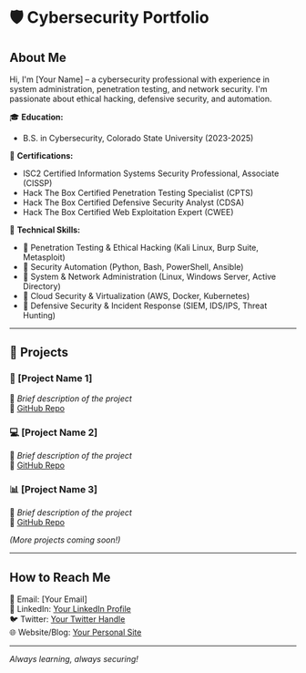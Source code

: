 # 🛡️ Cybersecurity Portfolio  

## About Me  
Hi, I'm [Your Name] – a cybersecurity professional with experience in system administration, penetration testing, and network security. I'm passionate about ethical hacking, defensive security, and automation.  

🎓 **Education:**  
- B.S. in Cybersecurity, Colorado State University (2023-2025)  

📜 **Certifications:**  
- ISC2 Certified Information Systems Security Professional, Associate (CISSP)  
- Hack The Box Certified Penetration Testing Specialist (CPTS)  
- Hack The Box Certified Defensive Security Analyst (CDSA)  
- Hack The Box Certified Web Exploitation Expert (CWEE)  

🔧 **Technical Skills:**  
- 🔹 Penetration Testing & Ethical Hacking (Kali Linux, Burp Suite, Metasploit)  
- 🔹 Security Automation (Python, Bash, PowerShell, Ansible)  
- 🔹 System & Network Administration (Linux, Windows Server, Active Directory)  
- 🔹 Cloud Security & Virtualization (AWS, Docker, Kubernetes)  
- 🔹 Defensive Security & Incident Response (SIEM, IDS/IPS, Threat Hunting)  

---

## 📂 Projects  

### 🔐 [Project Name 1]  
📌 *Brief description of the project*  
🔗 [GitHub Repo](#)  

### 💻 [Project Name 2]  
📌 *Brief description of the project*  
🔗 [GitHub Repo](#)  

### 📊 [Project Name 3]  
📌 *Brief description of the project*  
🔗 [GitHub Repo](#)  

*(More projects coming soon!)*  

---

## How to Reach Me  

📧 Email: [Your Email]  
🔗 LinkedIn: [Your LinkedIn Profile](#)  
🐦 Twitter: [Your Twitter Handle](#)  
🌐 Website/Blog: [Your Personal Site](#)  

---

*Always learning, always securing!*
